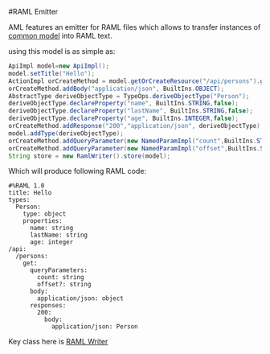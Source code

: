 #RAML Emitter

AML features an emitter for RAML files which allows to transfer instances of [common model](https://github.com/OnPositive/aml/tree/master/org.aml.model/src/main/java/org/aml/apimodel)
into RAML text.

using this model is as simple as:

```java
ApiImpl model=new ApiImpl();
model.setTitle("Hello");
ActionImpl orCreateMethod = model.getOrCreateResource("/api/persons").getOrCreateMethod("get");
orCreateMethod.addBody("application/json", BuiltIns.OBJECT);
AbstractType deriveObjectType = TypeOps.deriveObjectType("Person");
deriveObjectType.declareProperty("name", BuiltIns.STRING,false);
deriveObjectType.declareProperty("lastName", BuiltIns.STRING,false);
deriveObjectType.declareProperty("age", BuiltIns.INTEGER,false);	
orCreateMethod.addResponse("200","application/json", deriveObjectType);
model.addType(deriveObjectType);
orCreateMethod.addQueryParameter(new NamedParamImpl("count",BuiltIns.STRING, true, true));
orCreateMethod.addQueryParameter(new NamedParamImpl("offset",BuiltIns.STRING, false, true));
String store = new RamlWriter().store(model);

```
Which will produce following RAML code:

```raml
#%RAML 1.0
title: Hello
types:
  Person:
    type: object
    properties:
      name: string
      lastName: string
      age: integer
/api:      
  /persons:
    get:
      queryParameters:
        count: string
        offset?: string
      body:
        application/json: object
      responses:
        200:
          body:
            application/json: Person
```            

Key class here is [RAML Writer](https://github.com/OnPositive/aml/blob/master/org.aml.typesystem.yaml/src/main/java/org/aml/typesystem/yamlwriter/RamlWriter.java)


